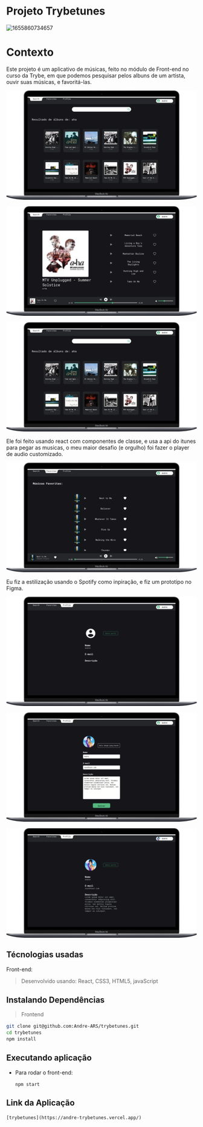 # Projeto Trybetunes

![1655860734657](https://file+.vscode-resource.vscode-cdn.net/home/andre/Trybe/Projetos/frontEnd/sd-019-c-project-trybetunes/image/README/1655860734657.png)

# Contexto

Este projeto é um aplicativo de músicas, feito no módulo de Front-end no curso da Trybe, em que podemos pesquisar pelos albuns de um artista, ouvir suas músicas, e favoritá-las.



![1655863791145](image/README/1655863791145.png)



![1655863752343](image/README/1655863752343.png)


![1655863791145](image/README/1655863791145.png)

Ele foi feito usando react com componentes de classe, e usa a api do itunes para pegar as musicas, o meu maior desafio (e orgulho) foi fazer o player de audio customizado.

![1655862151972](image/README/1655862151972.png)

Eu fiz a estilização usando o Spotify como inpiração, e fiz um prototipo no Figma.

![1655862572745](image/README/1655862572745.png)

![1655862631128](image/README/1655862631128.png)

![1655862653760](image/README/1655862653760.png)

## Técnologias usadas

Front-end:

> Desenvolvido usando: React, CSS3, HTML5, javaScript

## Instalando Dependências

> Frontend

```bash
git clone git@github.com:Andre-ARS/trybetunes.git
cd trybetunes
npm install
```

## Executando aplicação

* Para rodar o front-end:

  ```
  npm start
  ```

## Link da Aplicação

    [trybetunes](https://andre-trybetunes.vercel.app/)
